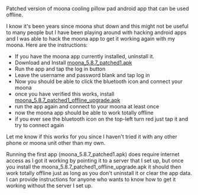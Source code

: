 Patched version of moona cooling pillow pad android app that can be used offline.

I know it's been years since moona shut down and this might not be useful to many people but I have been playing around with hacking android apps and I was able to hack the moona app to get it working again with my moona.
Here are the instructions:

- If you have the moona app currently installed, uninstall it.
- Download and Install [moona_5.8.7_patched1.apk](https://github.com/garbb/moona_app/releases/download/1/moona_5.8.7_patched1.apk)
- Run the app and tap the log in button
- Leave the username and password blank and tap log in
- Now you should be able to click the bluetooth icon and connect your moona
- once you have verified this works, install [moona_5.8.7_patched1_offline_upgrade.apk](https://github.com/garbb/moona_app/releases/download/1/moona_5.8.7_patched1_offline_upgrade.apk)
- run the app again and connect to your moona at least once
- now the moona app should be able to work totally offline
- if you ever see the bluetooth icon on the top-left turn red just tap it and try to connect again

Let me know if this works for you since I haven't tried it with any other phone or moona unit other than my own.

Running the first app (moona_5.8.7_patched1.apk) does require internet access as I got it working by pointing it to a server that I set up, but once you install the moona_5.8.7_patched1_offline_upgrade.apk it should then work totally offline just as long as you don't uninstall it or clear the app data. I can provide instructions for anyone who wants to know how to get it working without the server I set up.
